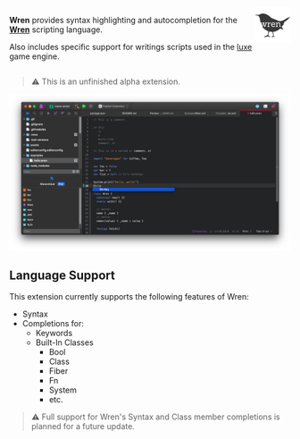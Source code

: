<!--
💡 Quick Tip! As you edit this README template, you can preview your changes by selecting **Extensions → Activate Project as Extension**, opening the Extension Library, and selecting "Wren" in the sidebar.
-->

<img style="float: right;" src="https://github.com/snow-developments/nova-wren/blob/main/assets/wren@2x.png?raw=true">

**Wren** provides syntax highlighting and autocompletion for the **[Wren](https://wren.io)** scripting language.

Also includes specific support for writings scripts used in the [luxe](https://createwith.luxe) game engine.

<div style="clear: both;"></div>

> ⚠️ This is an unfinished alpha extension.

<!--
🎈 It can also be helpful to include a screenshot or GIF showing your extension in action:
-->

![](https://github.com/snow-developments/nova-wren/blob/main/assets/screenshots/syntax-and-completion.png?raw=true)

## Language Support

<!--
🎈 Whether your extension covers the entirety of a language's syntax or a subset, it can be helpful to describe that for users:
-->

This extension currently supports the following features of Wren:

- Syntax
- Completions for:
  - Keywords
  - Built-In Classes
    - Bool
    - Class
    - Fiber
    - Fn
    - System
    - etc.

> ⚠️ Full support for Wren's Syntax and Class member completions is planned for a future update.
